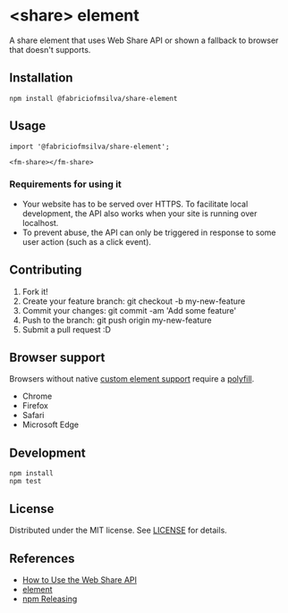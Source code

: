 # &lt;share&gt; element

A share element that uses Web Share API or shown a fallback to browser that doesn't supports.

## Installation

```
npm install @fabriciofmsilva/share-element
```

## Usage

```
import '@fabriciofmsilva/share-element';
```

```
<fm-share></fm-share>
```

### Requirements for using it

* Your website has to be served over HTTPS. To facilitate local development, the API also works when your site is running over localhost.
* To prevent abuse, the API can only be triggered in response to some user action (such as a click event).

## Contributing

1. Fork it!
2. Create your feature branch: git checkout -b my-new-feature
3. Commit your changes: git commit -am 'Add some feature'
4. Push to the branch: git push origin my-new-feature
5. Submit a pull request :D

## Browser support

Browsers without native [custom element support](https://caniuse.com/#feat=custom-elementsv1) require a [polyfill](https://github.com/webcomponents/custom-elements).

* Chrome
* Firefox
* Safari
* Microsoft Edge

## Development

```
npm install
npm test
```

## License

Distributed under the MIT license. See [LICENSE](LICENSE) for details.

## References

* [How to Use the Web Share API](https://css-tricks.com/how-to-use-the-web-share-api/)
* [<custom-element> element](https://github.com/github/custom-element-boilerplate)
* [npm Releasing](https://docs.travis-ci.com/user/deployment/npm/)
